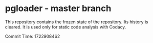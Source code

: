 # pgloader - master branch

This repository contains the frozen state of the repository.
Its history is cleared. It is used only for static code
analysis with Codacy.

Commit Time: 1722908462